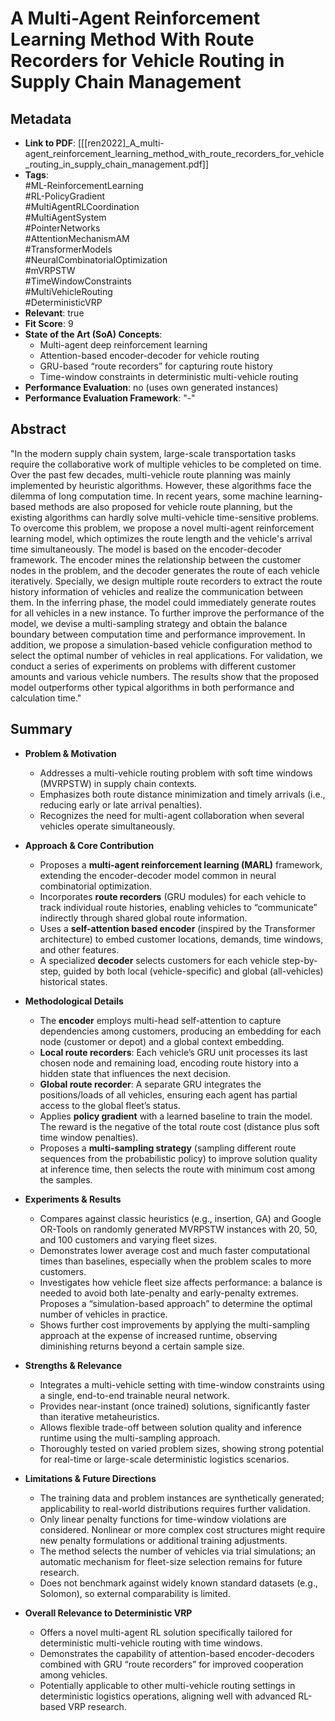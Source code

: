 # A Multi-Agent Reinforcement Learning Method With Route Recorders for Vehicle Routing in Supply Chain Management

## Metadata
- **Link to PDF**: [[[ren2022]_A_multi-agent_reinforcement_learning_method_with_route_recorders_for_vehicle_routing_in_supply_chain_management.pdf]]
- **Tags**:  
  #ML-ReinforcementLearning  
  #RL-PolicyGradient  
  #MultiAgentRLCoordination  
  #MultiAgentSystem  
  #PointerNetworks  
  #AttentionMechanismAM  
  #TransformerModels  
  #NeuralCombinatorialOptimization  
  #mVRPSTW  
  #TimeWindowConstraints  
  #MultiVehicleRouting  
  #DeterministicVRP  
- **Relevant**: true  
- **Fit Score**: 9  
- **State of the Art (SoA) Concepts**:  
  - Multi-agent deep reinforcement learning  
  - Attention-based encoder-decoder for vehicle routing  
  - GRU-based “route recorders” for capturing route history  
  - Time-window constraints in deterministic multi-vehicle routing  
- **Performance Evaluation**: no (uses own generated instances)  
- **Performance Evaluation Framework**: "-"  

## Abstract
"In the modern supply chain system, large-scale transportation tasks require the collaborative work of multiple vehicles to be completed on time. Over the past few decades, multi-vehicle route planning was mainly implemented by heuristic algorithms. However, these algorithms face the dilemma of long computation time. In recent years, some machine learning-based methods are also proposed for vehicle route planning, but the existing algorithms can hardly solve multi-vehicle time-sensitive problems. To overcome this problem, we propose a novel multi-agent reinforcement learning model, which optimizes the route length and the vehicle's arrival time simultaneously. The model is based on the encoder-decoder framework. The encoder mines the relationship between the customer nodes in the problem, and the decoder generates the route of each vehicle iteratively. Specially, we design multiple route recorders to extract the route history information of vehicles and realize the communication between them. In the inferring phase, the model could immediately generate routes for all vehicles in a new instance. To further improve the performance of the model, we devise a multi-sampling strategy and obtain the balance boundary between computation time and performance improvement. In addition, we propose a simulation-based vehicle configuration method to select the optimal number of vehicles in real applications. For validation, we conduct a series of experiments on problems with different customer amounts and various vehicle numbers. The results show that the proposed model outperforms other typical algorithms in both performance and calculation time."

## Summary
- **Problem & Motivation**  
  - Addresses a multi-vehicle routing problem with soft time windows (MVRPSTW) in supply chain contexts.  
  - Emphasizes both route distance minimization and timely arrivals (i.e., reducing early or late arrival penalties).  
  - Recognizes the need for multi-agent collaboration when several vehicles operate simultaneously.

- **Approach & Core Contribution**  
  - Proposes a **multi-agent reinforcement learning (MARL)** framework, extending the encoder-decoder model common in neural combinatorial optimization.  
  - Incorporates **route recorders** (GRU modules) for each vehicle to track individual route histories, enabling vehicles to “communicate” indirectly through shared global route information.  
  - Uses a **self-attention based encoder** (inspired by the Transformer architecture) to embed customer locations, demands, time windows, and other features.  
  - A specialized **decoder** selects customers for each vehicle step-by-step, guided by both local (vehicle-specific) and global (all-vehicles) historical states.

- **Methodological Details**  
  - The **encoder** employs multi-head self-attention to capture dependencies among customers, producing an embedding for each node (customer or depot) and a global context embedding.  
  - **Local route recorders**: Each vehicle’s GRU unit processes its last chosen node and remaining load, encoding route history into a hidden state that influences the next decision.  
  - **Global route recorder**: A separate GRU integrates the positions/loads of all vehicles, ensuring each agent has partial access to the global fleet’s status.  
  - Applies **policy gradient** with a learned baseline to train the model. The reward is the negative of the total route cost (distance plus soft time window penalties).  
  - Proposes a **multi-sampling strategy** (sampling different route sequences from the probabilistic policy) to improve solution quality at inference time, then selects the route with minimum cost among the samples.

- **Experiments & Results**  
  - Compares against classic heuristics (e.g., insertion, GA) and Google OR-Tools on randomly generated MVRPSTW instances with 20, 50, and 100 customers and varying fleet sizes.  
  - Demonstrates lower average cost and much faster computational times than baselines, especially when the problem scales to more customers.  
  - Investigates how vehicle fleet size affects performance: a balance is needed to avoid both late-penalty and early-penalty extremes. Proposes a “simulation-based approach” to determine the optimal number of vehicles in practice.  
  - Shows further cost improvements by applying the multi-sampling approach at the expense of increased runtime, observing diminishing returns beyond a certain sample size.

- **Strengths & Relevance**  
  - Integrates a multi-vehicle setting with time-window constraints using a single, end-to-end trainable neural network.  
  - Provides near-instant (once trained) solutions, significantly faster than iterative metaheuristics.  
  - Allows flexible trade-off between solution quality and inference runtime using the multi-sampling approach.  
  - Thoroughly tested on varied problem sizes, showing strong potential for real-time or large-scale deterministic logistics scenarios.

- **Limitations & Future Directions**  
  - The training data and problem instances are synthetically generated; applicability to real-world distributions requires further validation.  
  - Only linear penalty functions for time-window violations are considered. Nonlinear or more complex cost structures might require new penalty formulations or additional training adjustments.  
  - The method selects the number of vehicles via trial simulations; an automatic mechanism for fleet-size selection remains for future research.  
  - Does not benchmark against widely known standard datasets (e.g., Solomon), so external comparability is limited.

- **Overall Relevance to Deterministic VRP**  
  - Offers a novel multi-agent RL solution specifically tailored for deterministic multi-vehicle routing with time windows.  
  - Demonstrates the capability of attention-based encoder-decoders combined with GRU “route recorders” for improved cooperation among vehicles.  
  - Potentially applicable to other multi-vehicle routing settings in deterministic logistics operations, aligning well with advanced RL-based VRP research.